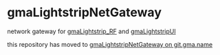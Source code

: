# gmaLightstripNetGateway
network gateway for [gmaLightstrip_RF](https://git.gma.name/fuse314/gmaLightstrip_RF) and [gmaLightstripUI](https://git.gma.name/fuse314/gmaLightstripUI)

this repository has moved to [gmaLightstripNetGateway on git.gma.name](https://git.gma.name/fuse314/gmaLightstripNetGateway)
